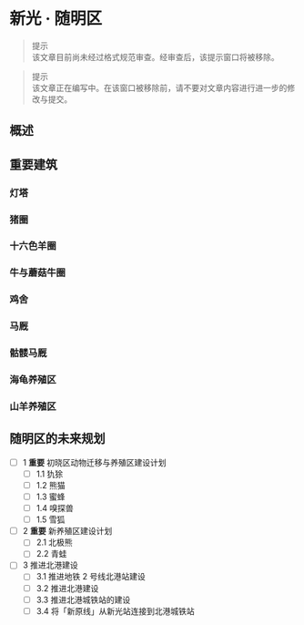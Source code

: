 # 新光 · 随明区

> 提示  
  该文章目前尚未经过格式规范审查。经审查后，该提示窗口将被移除。

> 提示  
  该文章正在编写中。在该窗口被移除前，请不要对文章内容进行进一步的修改与提交。

## 概述

## 重要建筑

### 灯塔

### 猪圈

### 十六色羊圈

### 牛与蘑菇牛圈

### 鸡舍

### 马厩

### 骷髅马厩

### 海龟养殖区

### 山羊养殖区

## 随明区的未来规划

- [ ] 1 **重要** 初晓区动物迁移与养殖区建设计划
  - [ ] 1.1 犰狳
  - [ ] 1.2 熊猫
  - [ ] 1.3 蜜蜂
  - [ ] 1.4 嗅探兽
  - [ ] 1.5 雪狐
- [ ] 2 **重要** 新养殖区建设计划
  - [ ] 2.1 北极熊
  - [ ] 2.2 青蛙
- [ ] 3 推进北港建设
  - [ ] 3.1 推进地铁 2 号线北港站建设
  - [ ] 3.2 推进北港建设
  - [ ] 3.3 推进北港城铁站的建设
  - [ ] 3.4 将「新原线」从新光站连接到北港城铁站
